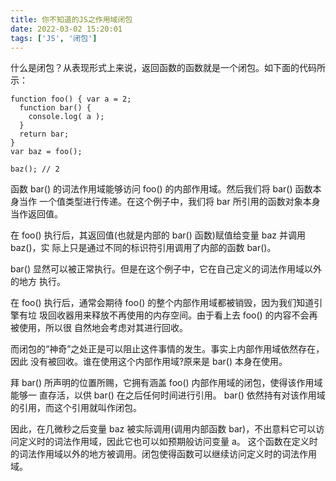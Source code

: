 ```yaml
---
title: 你不知道的JS之作用域闭包
date: 2022-03-02 15:20:01
tags: ['JS', '闭包']
---
```


什么是闭包？从表现形式上来说，返回函数的函数就是一个闭包。如下面的代码所示：
<!-- more -->
```
function foo() { var a = 2;
  function bar() { 
    console.log( a );
  }
  return bar; 
}
var baz = foo();

baz(); // 2
```

函数 bar() 的词法作用域能够访问 foo() 的内部作用域。然后我们将 bar() 函数本身当作 一个值类型进行传递。在这个例子中，我们将 bar 所引用的函数对象本身当作返回值。

在 foo() 执行后，其返回值(也就是内部的 bar() 函数)赋值给变量 baz 并调用 baz()，实 际上只是通过不同的标识符引用调用了内部的函数 bar()。

bar() 显然可以被正常执行。但是在这个例子中，它在自己定义的词法作用域以外的地方 执行。

在 foo() 执行后，通常会期待 foo() 的整个内部作用域都被销毁，因为我们知道引擎有垃 圾回收器用来释放不再使用的内存空间。由于看上去 foo() 的内容不会再被使用，所以很 自然地会考虑对其进行回收。

而闭包的“神奇”之处正是可以阻止这件事情的发生。事实上内部作用域依然存在，因此 没有被回收。谁在使用这个内部作用域?原来是 bar() 本身在使用。

拜 bar() 所声明的位置所赐，它拥有涵盖 foo() 内部作用域的闭包，使得该作用域能够一 直存活，以供 bar() 在之后任何时间进行引用。
bar() 依然持有对该作用域的引用，而这个引用就叫作闭包。

因此，在几微秒之后变量 baz 被实际调用(调用内部函数 bar)，不出意料它可以访问定义时的词法作用域，因此它也可以如预期般访问变量 a。 这个函数在定义时的词法作用域以外的地方被调用。闭包使得函数可以继续访问定义时的词法作用域。
